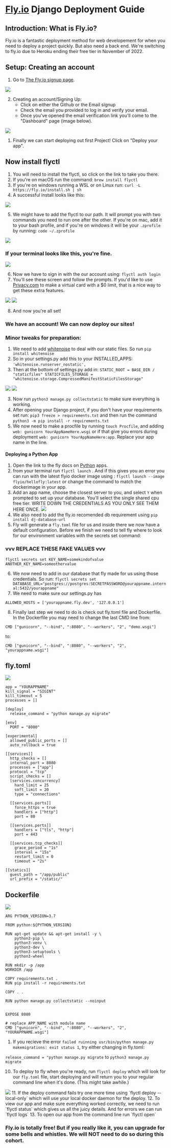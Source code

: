 # [Fly.io](https://fly.io/) Django Deployment Guide

## Introduction: What is Fly.io?

Fly.io is a fantastic deployment method for web developement for when you need to deploy a project quickly. But also need a back end. We're switching to fly.io due to Heroku ending their free tier in November of 2022.

## Setup: Creating an account

1. Go to [The Fly.io signup page](https://fly.io/app/sign-up).

<img src="https://i.imgur.com/SrYoCzq.jpg">


2. Creating an account/Signing Up:
	- Click on either the Github or the Email signup
	- Check the email you provided to log in and verify your email.
	-  Once you've opened the email verification link you'll come to the "Dashboard" page (image below).

<img src="https://i.imgur.com/xO2m3fm.jpg">


1. Finally we can start deploying out first Project! Click on "Deploy your app".

## Now install flyctl

1. You will need to install the flyctl, so click on the link to take you there.
2. If you're on macOS run the command:  `brew install flyctl`
3. If you're on windows running a WSL or on Linux run: `curl -L https://fly.io/install.sh | sh`
4. A successful install looks like this:

<img src="https://i.imgur.com/cteatzv.jpg">

5. We might have to add the flyctl to our path. It will prompt you with two commands you need to run one after the other. If you're on mac, add it to your bash profile, and if you're on windows it will be your `.zprofile` by running: `code ~/.zprofile`

<img src="https://i.imgur.com/w9Yevka.jpg">

### If your terminal looks like this, you're fine.
<img src="https://i.imgur.com/bRmpb3y.png">

6. Now we have to sign in with the our account using: `flyctl auth login`
7. You'll see these screen and follow the prompts. If you'd like to use [Privacy.com](https://privacy.com/) to make a virtual card with a $0 limit, that is a nice way to get these extra features.

<img src="https://i.imgur.com/He1Z27L.jpg">
<img src="https://i.imgur.com/B5c4S1F.jpg">

8. And now you're all set!

### We have an account! We can now deploy our sites!

###  Minor tweaks for preparation:
1. We need to add [whitenoise](http://whitenoise.evans.io/en/stable/django.html) to deal with our static files. So run `pip install whitenoise`
2.  So in your settings.py add this to your INSTALLED_APPS: `'whitenoise.runserver_nostatic',`
3. Then at the bottom of settings.py add in: `STATIC_ROOT = BASE_DIR / "staticfiles"
STATICFILES_STORAGE = "whitenoise.storage.CompressedManifestStaticFilesStorage"`

<img src="https://i.imgur.com/esvOKS8.jpg">
<img src="https://i.imgur.com/lqMnLNQ.jpg">

3. Now run `python3 manage.py collectstatic` to make sure everything is working.
4. After opening your Django project, if you don't have your requirements set run: `pip3 freeze > requirements.txt` and then run the command `python3 -m pip install -r requirements.txt`
5. We now need to make a procfile by running `touch Procfile`, and adding `web: gunicorn YourAppNameHere.wsgi` or if that give you errors during deployment `web: gunicorn YourAppNameHere:app`. Replace your app name in the line.

#### Deploying a Python App

1. Open the link to the fly docs on [Python](https://fly.io/docs/getting-started/python/) apps.
2. from your terminal run `flyctl launch` . And if this gives you an error you can run with the latest flyio docker image using : `flyctl launch --image flyio/hellofly:latest` or change the command to match the dockerimage in your app.
3. Add an app name, choose the closest server to you, and select `Y` when prompted to set up your database. You'll select the single shared cpu free tier. WRITE DOWN THE CREDENTIALS AS YOU ONLY SEE THEM HERE ONCE.
   <img src="https://i.imgur.com/57OglZg.jpg">
4. We also need to add the fly.io recomended db requirement using `pip install dj-database-url`
5. Fly will generate a `fly.toml` file for us and inside there we now have a default configuration. Before we finish we need to tell fly where to look for our environment variables with the secrets set command: 
### vvv REPLACE THESE FAKE VALUES vvv
   `flyctl secrets set KEY_NAME=somekindofvalue ANOTHER_KEY_NAME=someothervalue`
   
6. We now need to add in our database that fly made for us using those credentials. So run: `flyctl secrets set DATABASE_URL="postgres://postgres:SECRETPASSWORD@yourappname.internal:5432/yourappname"`
7.  We need to make sure our settings.py has 
   
   `ALLOWED_HOSTS = ['yourappname.fly.dev', '127.0.0.1']`

8.  Finally last step we need to do is check out fly.toml file and Dockerfile. In the Dockerfile you may need to change the last CMD line from: 
   
   `CMD ["gunicorn", "--bind", ":8080", "--workers", "2", "demo.wsgi"]`
   
   to:
   
   `CMD ["gunicorn", "--bind", ":8080", "--workers", "2", "yourappname.wsgi"]`

## fly.toml
   <img src="https://i.imgur.com/IzRC3Vg.jpg">

````
app = "YOURAPPNAME"
kill_signal = "SIGINT"
kill_timeout = 5
processes = []

[deploy]
  release_command = "python manage.py migrate"

[env]
  PORT = "8080"

[experimental]
  allowed_public_ports = []
  auto_rollback = true

[[services]]
  http_checks = []
  internal_port = 8080
  processes = ["app"]
  protocol = "tcp"
  script_checks = []
  [services.concurrency]
    hard_limit = 25
    soft_limit = 20
    type = "connections"

  [[services.ports]]
    force_https = true
    handlers = ["http"]
    port = 80

  [[services.ports]]
    handlers = ["tls", "http"]
    port = 443

  [[services.tcp_checks]]
    grace_period = "1s"
    interval = "15s"
    restart_limit = 0
    timeout = "2s"

[[statics]]
  guest_path = "/app/public"
  url_prefix = "/static/"
````

## Dockerfile
   <img src="https://i.imgur.com/EwxZ8oK.jpg">

````
ARG PYTHON_VERSION=3.7

FROM python:${PYTHON_VERSION}

RUN apt-get update && apt-get install -y \
    python3-pip \
    python3-venv \
    python3-dev \
    python3-setuptools \
    python3-wheel

RUN mkdir -p /app
WORKDIR /app

COPY requirements.txt .
RUN pip install -r requirements.txt

COPY . .

RUN python manage.py collectstatic --noinput


EXPOSE 8080

# replace APP_NAME with module name
CMD ["gunicorn", "--bind", ":8080", "--workers", "2", "YOURAPPNAME.wsgi"]
````

1. If you recieve the error `failed ruinning usr/bin/python manage.py makemigrations: exit status 1`, try either changing in fly.toml: 
 
`release_command = "python manage.py migrate` to `python3 manage.py migrate`

10.  To deploy to fly when you're ready, run `flyctl deploy` which will look for our `fly.toml` file, start deploying and will return you to your regular command line when it's done. (This might take awhile.)
   <img src="https://i.imgur.com/C9XG15j.jpg">
11.  If the deploy command fails try one more time using `flyctl deploy --local-only` which will use your local docker daemon for the deploy.
12. To view our app and make sure everything worked correctly, we need to run `flyctl status` which gives us all the juicy details. And for errors we can run `flyctl logs`
13. To open our app from the command line run `flyctl open`


### Fly.io is totally free! But if you really like it, you can upgrade for some bells and whistles. We will NOT need to do so during this cohort.
